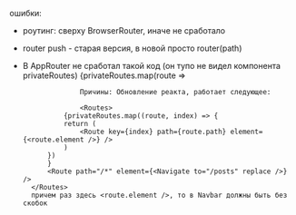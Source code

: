 ошибки:

- роутинг: сверху BrowserRouter, иначе не сработало

- router push - cтарая версия, в новой просто router(path)

- В AppRouter не сработал такой код (он тупо не видел компонента privateRoutes)
					{privateRoutes.map(route =>
                    <Route
                        component={route.component}
                        path={route.path}
                        exact={route.exact}
                        key={route.path}
                    />

                    Причины: Обновление реакта, работает следующее:

                    <Routes>
			    {privateRoutes.map((route, index) => {
				return (
					<Route key={index} path={route.path} element={<route.element />} />
				)
			})
			}
			<Route path="/*" element={<Navigate to="/posts" replace />} />
		</Routes>
        причем раз здесь <route.element />, то в Navbar должны быть без скобок
